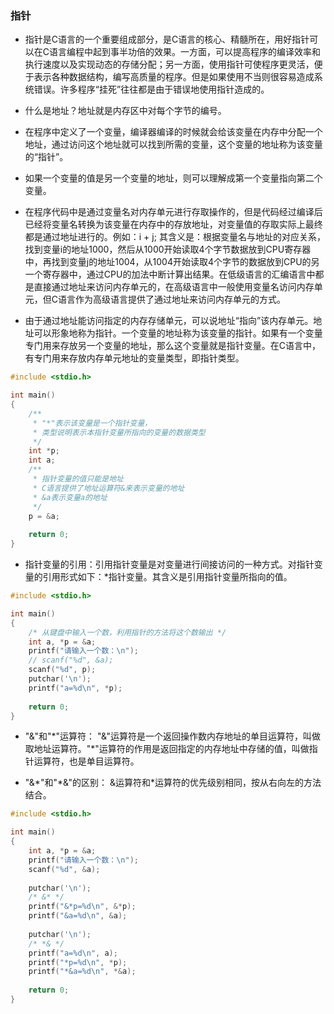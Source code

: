 ### 指针

* 指针是C语言的一个重要组成部分，是C语言的核心、精髓所在，用好指针可以在C语言编程中起到事半功倍的效果。一方面，可以提高程序的编译效率和执行速度以及实现动态的存储分配；另一方面，使用指针可使程序更灵活，便于表示各种数据结构，编写高质量的程序。但是如果使用不当则很容易造成系统错误。许多程序“挂死”往往都是由于错误地使用指针造成的。

* 什么是地址？地址就是内存区中对每个字节的编号。

* 在程序中定义了一个变量，编译器编译的时候就会给该变量在内存中分配一个地址，通过访问这个地址就可以找到所需的变量，这个变量的地址称为该变量的“指针”。

* 如果一个变量的值是另一个变量的地址，则可以理解成第一个变量指向第二个变量。

* 在程序代码中是通过变量名对内存单元进行存取操作的，但是代码经过编译后已经将变量名转换为该变量在内存中的存放地址，对变量值的存取实际上最终都是通过地址进行的。例如：i + j; 其含义是：根据变量名与地址的对应关系，找到变量i的地址1000，然后从1000开始读取4个字节数据放到CPU寄存器中，再找到变量j的地址1004，从1004开始读取4个字节的数据放到CPU的另一个寄存器中，通过CPU的加法中断计算出结果。在低级语言的汇编语言中都是直接通过地址来访问内存单元的，在高级语言中一般使用变量名访问内存单元，但C语言作为高级语言提供了通过地址来访问内存单元的方式。

* 由于通过地址能访问指定的内存存储单元，可以说地址“指向”该内存单元。地址可以形象地称为指针。一个变量的地址称为该变量的指针。如果有一个变量专门用来存放另一个变量的地址，那么这个变量就是指针变量。在C语言中，有专门用来存放内存单元地址的变量类型，即指针类型。
```c
#include <stdio.h>

int main()
{
	/**
	 * "*"表示该变量是一个指针变量，
	 * 类型说明表示本指针变量所指向的变量的数据类型 
	 */
	int *p;
	int a;
	/**
	 * 指针变量的值只能是地址 
	 * C语言提供了地址运算符&来表示变量的地址
	 * &a表示变量a的地址 
	 */
	p = &a;
	
	return 0;
}
```

* 指针变量的引用：引用指针变量是对变量进行间接访问的一种方式。对指针变量的引用形式如下：*指针变量。其含义是引用指针变量所指向的值。
```c
#include <stdio.h>

int main()
{
	/* 从键盘中输入一个数，利用指针的方法将这个数输出 */
	int a, *p = &a; 
	printf("请输入一个数：\n");
	// scanf("%d", &a);
	scanf("%d", p);
	putchar('\n');
	printf("a=%d\n", *p);
	
	return 0;
}
```

* "&"和"\*"运算符： "&"运算符是一个返回操作数内存地址的单目运算符，叫做取地址运算符。"\*"运算符的作用是返回指定的内存地址中存储的值，叫做指针运算符，也是单目运算符。

* "&\*"和"\*&"的区别： &运算符和*运算符的优先级别相同，按从右向左的方法结合。
```c
#include <stdio.h>

int main()
{
	int a, *p = &a; 
	printf("请输入一个数：\n");
	scanf("%d", &a);
	
	putchar('\n');
	/* &* */
	printf("&*p=%d\n", &*p);
	printf("&a=%d\n", &a);
	
	putchar('\n');
	/* *& */
	printf("a=%d\n", a);
	printf("*p=%d\n", *p);
	printf("*&a=%d\n", *&a);
	
	return 0;
}
```
